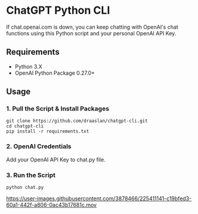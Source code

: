 
# ChatGPT Python CLI

If chat.openai.com is down, you can keep chatting with OpenAI's chat functions using this Python script and your personal OpenAI API Key.

## Requirements
- Python 3.X
- OpenAI Python Package 0.27.0+

## Usage

### 1. Pull the Script & Install Packages
    git clone https://github.com/draaslan/chatgpt-cli.git
    cd chatgpt-cli
    pip install -r requirements.txt

### 2. OpenAI Credentials
Add your OpenAI API Key to chat.py file.

### 3. Run the Script
    python chat.py

https://user-images.githubusercontent.com/3878466/225411141-c19bfed3-60a1-442f-a806-0ac43b17681c.mov

